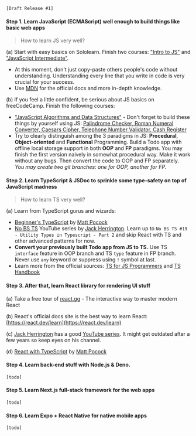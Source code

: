 `[Draft Release #1]`

#### Step 1. Learn **JavaScript** (ECMAScript) well enough to build things like basic web apps

> How to learn JS very well?

(a) Start with easy basics on Sololearn. Finish two courses: ["Intro to JS"](https://www.sololearn.com/learn/courses/javascript-introduction) and ["JavaScript Intermediate"](https://www.sololearn.com/learn/courses/javascript-intermediate).

- At this moment, don't just copy-paste others people's code without understanding. Understanding every line that you write in code is very crucial for your success.
- Use [MDN](https://developer.mozilla.org/en-US/docs/Web/JavaScript) for the official docs and more in-depth knowledge.

(b) If you feel a little confident, be serious about JS basics on freeCodeCamp. Finish the following courses:

- ["JavaScript Algorithms and Data Structures"](https://www.freecodecamp.org/learn/javascript-algorithms-and-data-structures/) - Don't forget to build these things by yourself using JS: [Palindrome Checker, Roman Numeral Converter, Caesars Cipher, Telephone Number Validator, Cash Register](https://www.freecodecamp.org/learn/javascript-algorithms-and-data-structures/#javascript-algorithms-and-data-structures-projects)
- Try to clearly distinguish among the 3 paradigms in JS: **Procedural**, **Object-oriented** and **Functional** Programming. Build a Todo app with offline local storage support in both **OOP** and **FP** paradigms. You may finish the first version naively in somewhat procedural way. Make it work without any bugs. Then convert the code to OOP and FP separately. <br/> _You may create two git branches: one for OOP, another for FP._

#### Step 2. Learn TypeScript & JSDoc to sprinkle some __type-safety__ on top of JavaScript madness

> How to learn TS very well?

(a) Learn from TypeScript gurus and wizards:

- [Beginner's TypeScript](https://www.totaltypescript.com/tutorials/beginners-typescript) by [Matt Pocock](https://www.mattpocock.com/)
- [No BS TS](https://www.youtube.com/watch?v=LKVHFHJsiO0&list=PLNqp92_EXZBJYFrpEzdO2EapvU0GOJ09n) YouTube series by [Jack Herrington](https://www.jackherrington.com/). Learn up to `No BS TS #19 - Utility Types in Typescript - Part 2` and skip React with TS and other advanced patterns for now.
- **Convert your previously built Todo app from JS to TS.** Use TS `interface` feature in OOP branch and TS `type` feature in FP branch. Never use `any` keyword or suppress using `!` symbol at last.
- Learn more from the official sources: [TS for JS Programmers](https://www.typescriptlang.org/docs/handbook/typescript-in-5-minutes.html) and [TS Handbook](https://www.typescriptlang.org/docs/handbook/2/basic-types.html)

#### Step 3. After that, learn **React** library for rendering UI stuff

(a) Take a free tour of [react.gg](https://react.gg) - The interactive way to master modern React

(b) React's official docs site is the best way to learn React: [https://react.dev/learn](https://react.dev/learn)

(c) [Jack Herrington](https://www.jackherrington.com/) has a good [YouTube series](https://www.youtube.com/watch?v=j8AVXNozac8&list=PLNqp92_EXZBKa1U7JbgUwBnDk3XzYDvXe). It might get outdated after a few years so keep eyes on his channel.

(d) [React with TypeScript](https://www.totaltypescript.com/tutorials/react-with-typescript) by [Matt Pocock](https://www.mattpocock.com/)

#### Step 4. Learn back-end stuff with Node.js & Deno.

`[todo]`

#### Step 5. Learn Next.js full-stack framework for the web apps

`[todo]`

#### Step 6. Learn Expo + React Native for native mobile apps

`[todo]`
